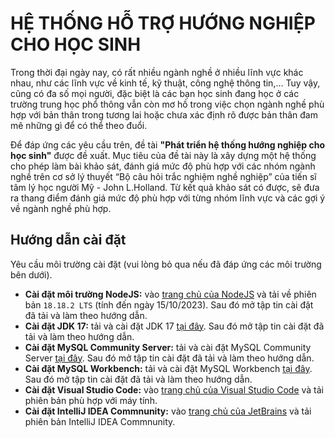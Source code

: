 # HỆ THỐNG HỖ TRỢ HƯỚNG NGHIỆP CHO HỌC SINH
Trong thời đại ngày nay, có rất nhiều ngành nghề ở nhiều lĩnh vực khác nhau, như các lĩnh vực về kinh tế, kỹ thuật, công nghệ thông tin,… Tuy vậy, cũng có đa số mọi người, đặc biệt là các bạn học sinh đang học ở các trường trung học phổ thông vẫn còn mơ hồ trong việc chọn ngành nghề phù hợp với bản thân trong tương lai hoặc chưa xác định rõ được bản thân đam mê những gì để có thể theo đuổi.

Để đáp ứng các yêu cầu trên, đề tài **"Phát triển hệ thống hướng nghiệp cho học sinh"** được đề xuất. Mục tiêu của đề tài này là xây dựng một hệ thống cho phép làm bài khảo sát, đánh giá mức độ phù hợp với các nhóm ngành nghề trên cơ sở lý thuyết “Bộ câu hỏi trắc nghiệm nghề nghiệp” của tiến sĩ tâm lý học người Mỹ - John L.Holland. Từ kết quả khảo sát có được, sẽ đưa ra thang điểm đánh giá mức độ phù hợp với từng nhóm lĩnh vực và các gợi ý về ngành nghề phù hợp.
## Hướng dẫn cài đặt
Yêu cầu môi trường cài đặt (vui lòng bỏ qua nếu đã đáp ứng các môi trường bên dưới).
* **Cài đặt môi trường NodeJS:** vào [trang chủ của NodeJS](https://nodejs.org) và tải về phiên bản `18.18.2 LTS` (tính đến ngày 15/10/2023). Sau đó mở tập tin cài đặt đã tải và làm theo hướng dẫn.
* **Cài đặt JDK 17:** tải và cài đặt JDK 17 [tại đây](https://download.oracle.com/java/17/archive/jdk-17.0.8_windows-x64_bin.exe (sha256 )). Sau đó mở tập tin cài đặt đã tải và làm theo hướng dẫn.
* **Cài đặt MySQL Community Server:** tải và cài đặt MySQL Community Server [tại đây](https://dev.mysql.com/get/Downloads/MySQL-8.1/mysql-8.1.0-winx64.msi). Sau đó mở tập tin cài đặt đã tải và làm theo hướng dẫn.
* **Cài đặt MySQL Workbench:** tải và cài đặt MySQL Workbench [tại đây](https://dev.mysql.com/get/Downloads/MySQLGUITools/mysql-workbench-community-8.0.34-winx64.msi). Sau đó mở tập tin cài đặt đã tải và làm theo hướng dẫn.
* **Cài đặt Visual Studio Code:** vào [trang chủ của Visual Studio Code](https://code.visualstudio.com/download) và tải phiên bản phù hợp với máy tính.
* **Cài đặt IntelliJ IDEA Commnunity:** vào [trang chủ của JetBrains](https://www.jetbrains.com/idea/download/?section=windows) và tải phiên bản IntelliJ IDEA Commnunity.
